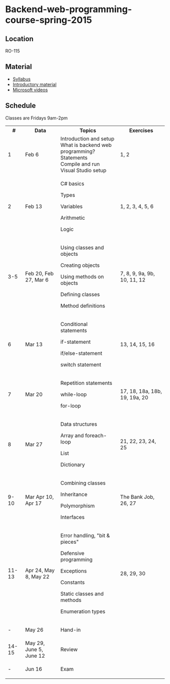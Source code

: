 Backend-web-programming-course-spring-2015
==========================================

## Location

RO-115

## Material

- <a href="Syllabus.md">Syllabus</a>
- <a href="">Introductory material</a>
- <a href="">Microsoft videos</a>

## Schedule

Classes are Fridays 9am-2pm

  <table>
    <tr>
	  <th>#</th>
	  <th>Data</th>
	  <th>Topics</th>
	  <th>Exercises</th>
    </tr>
	<tr>
	  <td>1</td>
	  <td>Feb 6</td>
	  <td>
		Introduction and setup</br>
		What is backend web programming?</br>
		Statements</br>
		Compile and run</br>
		Visual Studio setup</br>
	  </td>
	  <td>1, 2</td>
	</tr>
	<tr>
	  <td>2</td>
	  <td>Feb 13</td>
	  <td>
		<p>C# basics</p>
		<p>Types</p>
		<p>Variables</p>
		<p>Arithmetic</p>
		<p>Logic</p>
	  </td>
	  <td>1, 2, 3, 4, 5, 6</td>
	</tr>
	<tr>
	  <td>3-5</td>
	  <td>Feb 20, Feb 27, Mar 6</td>
	  <td>
		<p>Using classes and objects</p>
		<p>Creating objects</p>
		<p>Using methods on objects</p>
		<p>Defining classes</p>
		<p>Method definitions</p>
	  </td>
	  <td>7, 8, 9, 9a, 9b, 10, 11, 12</td>
	</tr>
	<tr>
	  <td>6</td>
	  <td>Mar 13</td>
	  <td>
		<p>Conditional statements</p>
		<p>if-statement</p>
		<p>if/else-statement</p>
		<p>switch statement</p>
	  </td>
	  <td>13, 14, 15, 16</td>
	</tr>
	<tr>
	  <td>7</td>
	  <td>Mar 20</td>
	  <td>
		<p>Repetition statements</p>
		<p>while-loop</p>
		<p>for-loop</p>
	  </td>
	  <td>17, 18, 18a, 18b, 19, 19a, 20</td>
	</tr>
	<tr>
	  <td>8</td>
	  <td>Mar 27</td>
	  <td>
		<p>Data structures</p>
		<p>Array and foreach-loop</p>
		<p>List</p>
		<p>Dictionary</p>
	  </td>
	  <td>21, 22, 23, 24, 25</td>
	</tr>
	<tr>
	  <td>9-10</td>
	  <td>Mar Apr 10, Apr 17</td>
	  <td>
		<p>Combining classes</p>
		<p>Inheritance</p>
		<p>Polymorphism</p>
		<p>Interfaces</p>
	  </td>
	  <td>The Bank Job, 26, 27</td>
	</tr>
	<tr>
	  <td>11-13</td>
	  <td>Apr 24, May 8, May 22</td>
	  <td>
		<p>Error handling, "bit & pieces"</p>
		<p>Defensive programming</p>
		<p>Exceptions</p>
		<p>Constants</p>
		<p>Static classes and methods</p>
		<p>Enumeration types</p>
	  </td>
	  <td>28, 29, 30</td>
	</tr>
	<tr>
	  <td>-</td>
	  <td>May 26</td>
	  <td>
		<p>Hand-in</p>
	  </td>
	  <td>&nbsp;</td>
	</tr>
	<tr>
	  <td>14-15</td>
	  <td>May 29, June 5, June 12</td>
	  <td>
		<p>Review</p>
	  </td>
	  <td>&nbsp;</td>
	</tr>
	<tr>
	  <td>-</td>
	  <td>Jun 16</td>
	  <td>
		<p>Exam</p>
	  </td>
	  <td>&nbsp;</td>
	</tr>
  </table>